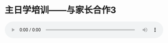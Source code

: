 # 主日学培训——与家长合作3

<audio style="width: 100%;" preload="false" controls controlslist="nodownload"><source src="http://file.simai.life/audio/mp3/old/14906.mp3" type="audio/mpeg">Your browser does not support the audio element.</audio>


